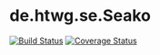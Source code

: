 # de.htwg.se.Seako

[![Build Status](https://travis-ci.org/nailomat/de.htwg.se.Seako.svg?branch=master)](https://travis-ci.org/nailomat/de.htwg.se.Seako)
[![Coverage Status](https://coveralls.io/repos/github/nailomat/de.htwg.se.Seako/badge.svg?branch=master)](https://coveralls.io/github/nailomat/de.htwg.se.Seako?branch=master)

